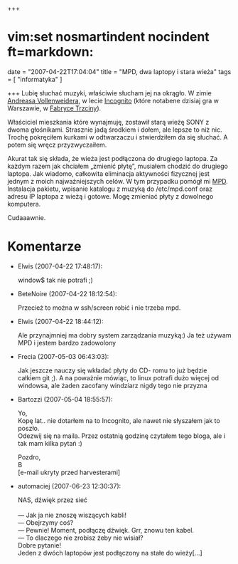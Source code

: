 +++
# vim:set nosmartindent nocindent ft=markdown:
date = "2007-04-22T17:04:04"
title = "MPD, dwa laptopy i stara wieża"
tags = [ "informatyka" ]

+++
Lubię słuchać muzyki, właściwie słucham jej na okrągło. W zimie [Andreasa
Vollenweidera](http://en.wikipedia.org/wiki/Andreas_Vollenweider), w lecie
[Incognito](http://www.incognito.org.uk/) (które notabene dzisiaj gra w
Warszawie, w [Fabryce Trzciny](http://www.fabrykatrzciny.pl/)).

Właściciel mieszkania które wynajmuję, zostawił starą wieżę SONY z dwoma
głośnikami. Strasznie jadą środkiem i dołem, ale lepsze to niż nic. Trochę
pokręciłem kurkami w odtwarzaczu i stwierdziłem da się słuchać. A potem się
wręcz przyzwyczaiłem.

Akurat tak się składa, że wieża jest podłączona do drugiego laptopa. Za każdym
razem jak chciałem „zmienić płytę”, musiałem chodzić do drugiego laptopa. Jak
wiadomo, całkowita eliminacja aktywności fizycznej jest jednym z moich
najważniejszych celów. W tym przypadku pomógł mi
[MPD](http://www.musicpd.org/). Instalacja pakietu, wpisanie katalogu z muzyką
do /etc/mpd.conf oraz adresu IP laptopa z wieżą i gotowe. Mogę zmieniać płyty
z dowolnego komputera.

Cudaaawnie.

# Komentarze

* Elwis (2007-04-22 17:48:17): <p>window$ tak nie potrafi ;)</p>
* BeteNoire (2007-04-22 18:12:54): <p>Przecież to można w ssh/screen robić i nie
  trzeba mpd.</p>
* Elwis (2007-04-22 18:44:12): <p>Ale przynajmniej ma dobry system zarządzania
  muzyką:) Ja też  używam <span class="caps">MPD</span> i jestem bardzo
  zadowolony</p>
* Frecia (2007-05-03 06:43:03): <p>Jak jeszcze nauczy się wkładać płyty do CD-
  romu to już będzie całkiem git ;). A na poważnie mówiąc, to linux potrafi dużo
  więcej od windowsa, ale żaden zacofany windziarz nigdy tego nie przyzna</p>
* Bartozzi (2007-05-04 18:55:57): <p>Yo,<br />  Kopę lat.. nie dotarłem na to
  Incognito, ale nawet nie słyszałem jak to poszło.<br />  Odezwij się na maila.
  Przez ostatnią godzinę czytałem tego bloga, ale i tak mam kilka pytań :)</p>
  <p>Pozdro,<br />  B<br />  [e-mail ukryty przed harvesterami]</p>
* automaciej (2007-06-23 12:30:37): <p>NAS, dźwięk przez sieć<br /><br />― Jak
  ja nie znoszę wiszących kabli!<br />― Obejrzymy coś?<br />― Pewnie! Moment,
  podłączę dźwięk. Grr, znowu ten kabel.<br />― To dlaczego nie zrobisz żeby nie
  wisiał?<br />Dobre pytanie!<br />Jeden z dwóch laptopów jest podłączony na
  stałe do wieży[...]</p>
